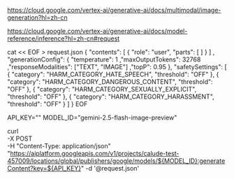 https://cloud.google.com/vertex-ai/generative-ai/docs/multimodal/image-generation?hl=zh-cn

https://cloud.google.com/vertex-ai/generative-ai/docs/model-reference/inference?hl=zh-cn#request


cat << EOF > request.json
{
    "contents": [
        {
            "role": "user",
            "parts": [
            ]
        }
    ]
    , "generationConfig": {
        "temperature": 1
        ,"maxOutputTokens": 32768
        ,"responseModalities": ["TEXT", "IMAGE"]
        ,"topP": 0.95
    },
    "safetySettings": [
        {
            "category": "HARM_CATEGORY_HATE_SPEECH",
            "threshold": "OFF"
        },
        {
            "category": "HARM_CATEGORY_DANGEROUS_CONTENT",
            "threshold": "OFF"
        },
        {
            "category": "HARM_CATEGORY_SEXUALLY_EXPLICIT",
            "threshold": "OFF"
        },
        {
            "category": "HARM_CATEGORY_HARASSMENT",
            "threshold": "OFF"
        }
    ]
}
EOF

API_KEY=""
MODEL_ID="gemini-2.5-flash-image-preview"


curl \
-X POST \
-H "Content-Type: application/json" \
"https://aiplatform.googleapis.com/v1/projects/calude-test-457009/locations/global/publishers/google/models/${MODEL_ID}:generateContent?key=${API_KEY}" -d '@request.json'